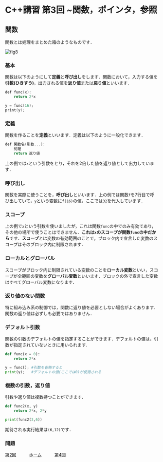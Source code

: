 # C++講習 第3回 ~関数，ポインタ，参照
## 関数
関数とは処理をまとめた箱のようなものです．

![fig8](img/fig08.png)

### 基本
関数は以下のようにして**定義**と**呼び出し**をします．関数において，入力する値を**引数(ひきすう)**，出力される値を**返り値**または**戻り値**といいます．

```cpp
def func(x):
    return 2*x

y = func(16);
print(y);

```
### 定義
関数を作ることを**定義**といいます．定義は以下のように一般化できます．
```cpp
def 関数名(引数...):
    処理
    return 返り値
```
上の例では`x`という引数をとり，それを2倍した値を返り値として出力しています．

### 呼び出し
関数を実際に使うことを，**呼び出し**といいます．上の例では関数`f`を7行目で呼び出していて，`y`という変数に`f(16)`の値，ここでは`32`を代入しています．

### スコープ
上の例で`x`という引数を使いましたが，これは関数`func`の中でのみ有効であり，その他の場所で使うことはできません．**これは`x`のスコープが関数`func`の中だから**です．**スコープ**とは変数の有効範囲のことで，ブロック内で宣言した変数のスコープはそのブロック内に制限されます．

### ローカルとグローバル
スコープがブロック内に制限されている変数のことを**ローカル変数**といい，スコープが全範囲の変数を**グローバル変数**といいます．ブロックの外で宣言した変数はすべてグローバル変数になります．

### 返り値のない関数
特に組み込み系の制御では，関数に返り値を必要としない場合がよくあります．関数の返り値は必ずしも必要ではありません．



### デフォルト引数
関数の引数のデフォルトの値を指定することができます．デフォルトの値は，引数が指定されていないときに用いられます．
```python
def func(x = 0):
    return 2*x

y = func(); #引数を省略すると
print(y);   #デフォルトの値(ここでは0)が使用される
```

### 複数の引数，返り値
引数や返り値は複数持つことができます．
```python
def func2(x, y)
    return 2*x, 2*y

print(func2(3,6))
```
期待される実行結果は`(6,12)`です．

### 問題


[第2回](2.md)　　　[ホーム](index.md)　　　[第4回](4.md)